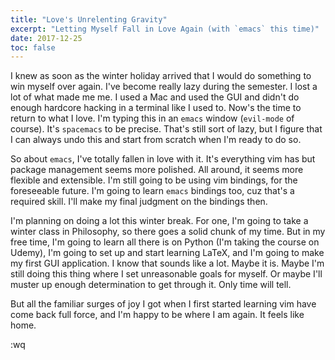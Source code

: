 ```yaml
---
title: "Love's Unrelenting Gravity"
excerpt: "Letting Myself Fall in Love Again (with `emacs` this time)"
date: 2017-12-25
toc: false
---
```


I knew as soon as the winter holiday arrived that I would do something to win
myself over again. I've become really lazy during the semester. I lost a lot of
what made me me. I used a Mac and used the GUI and didn't do enough hardcore
hacking in a terminal like I used to. Now's the time to return to what I love.
I'm typing this in an `emacs` window (`evil-mode` of course). It's `spacemacs` to be
precise. That's still sort of lazy, but I figure that I can always undo this and
start from scratch when I'm ready to do so.

So about `emacs`, I've totally fallen in love with it. It's everything vim has but
package management seems more polished. All around, it seems more flexible and
extensible. I'm still going to be using vim bindings, for the foreseeable
future. I'm going to learn `emacs` bindings too, cuz that's a required skill. I'll
make my final judgment on the bindings then.

I'm planning on doing a lot this winter break. For one, I'm going to take a
winter class in Philosophy, so there goes a solid chunk of my time. But in my
free time, I'm going to learn all there is on Python (I'm taking the course on
Udemy), I'm going to set up and start learning LaTeX, and I'm going to make my
first GUI application. I know that sounds like a lot. Maybe it is. Maybe I'm
still doing this thing where I set unreasonable goals for myself. Or maybe I'll
muster up enough determination to get through it. Only time will tell.

But all the familiar surges of joy I got when I first started learning vim have
come back full force, and I'm happy to be where I am again. It feels like home.

:wq
